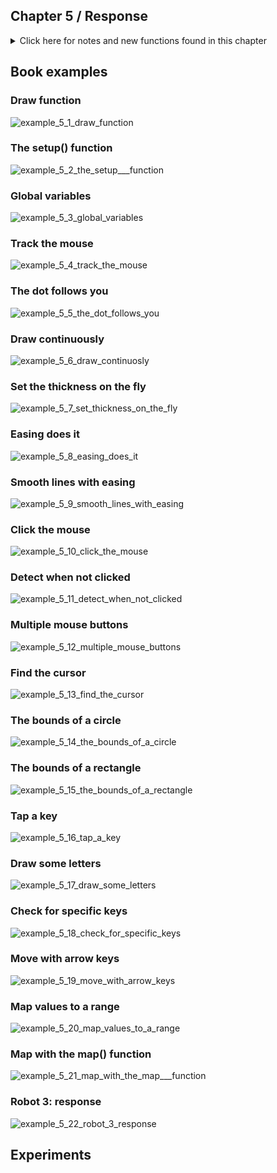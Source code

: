 ## Chapter 5 / Response

<details>
<summary markdown="span">Click here for notes and new functions found in this chapter</summary>

- The code within the draw() block runs from top to bottom, then repeats until you quit the program by clicking the Stop button or closing the window. Each trip through draw() is called a frame. (The default frame rate is 60 frames per second, but this can be changed.)
- the code inside setup() is used to define the starting values. The first line is always the size() function, often followed by code to set the starting fill and stroke colors, or perhaps to load images and fonts. (If you don’t include the size() function, the Display Window will be 100×100 pixels.)
- There’s one more location to put code—you can also place variables outside of setup() and draw(). If you create a variable inside of setup(), you can’t use it inside of draw(), so you need to place those variables somewhere else. Such vari- ables are called global variables, because they can be used any- where (“globally”) in the program. 


- draw()
- setup()
- background() this function clears the entire window, so be sure to always place it before other functions inside draw(); other- wise, the shapes drawn before it will be erased.
- variables: mouseX, mouseY, pmouseX, pmouseY. The mouseX variable stores the x coordinate, and the mouseY variable stores the y coordinate. The pmouseX and pmouseY variables store the position of the mouse at the previous frame. These are updated each time draw() runs. 
- dist() The pmouseX and pmouseY variables can also be used to calculate the speed of the mouse. This is done by measuring the distance between the current and most recent mouse location. dist() simplifies this calculation. 
- With easing, there are two values: the current value and the value to move toward (see Figure 5-1). At each step in the program, the current value moves a little closer to the target value (targetX variable). See the line(s) beginning with x +=.
- usually can't change global variables from within a function - if you want to, you must include the keyword 'global' as the first line in your function with the name of the variable you want to change e.g. 'global x, y, px, py.' The keyword prevents you from absentmindedly creating a new variable in your draw() function (or any other function) that has the same name as a global variable, and overwriting the value in that global variable as a result.
- boolean variable: mousePressed (don't necessarily need if mousePressed == True: comparison operator e.g. if mousePressed: is enough)
- variable: mouseButton (has three values, LEFT, CENTER, RIGHT) 
- To write programs that have graphical user interfaces (buttons, checkboxes, scrollbars, etc.), we need to write code that knows when the cursor is within an enclosed area of the screen. 
- relational expressions
- variables: key, keyPressed. The key variable stores the most recent key that has been pressed. The key variable holds a string value whose length is 1. Unlike the boolean variable keyPressed, which reverts to False each time a key is released, the key variable keeps its value until the next key is pressed. Each time a new key is pressed, the value updates and a new character draws.
- textSize() 
- textAlign()
- text()
- map() the numbers that are created by the mouse and keyboard often need to be modified to be useful - or in a useful range - within a program. This transformation can be done with an equation or with the map() function. The first parameter is the variable to be converted, the second and third parameters are the low and high values of that variable, and the fourth and fifth parameters are the desired low and high values. The map() function hides the math behind the conversion. Processing’s map() function is different from Python’s built-in map() function. 

</details>


## Book examples


### Draw function
![example_5_1_draw_function ]()

### The setup() function
![example_5_2_the_setup___function]()

### Global variables
![example_5_3_global_variables ]()

### Track the mouse
![example_5_4_track_the_mouse]()

### The dot follows you
![example_5_5_the_dot_follows_you]()

### Draw continuously 
![example_5_6_draw_continuosly]()

### Set the thickness on the fly
![example_5_7_set_thickness_on_the_fly]()

### Easing does it
![example_5_8_easing_does_it]()

### Smooth lines with easing
![example_5_9_smooth_lines_with_easing]()

### Click the mouse
![example_5_10_click_the_mouse]()

### Detect when not clicked
![example_5_11_detect_when_not_clicked]()

### Multiple mouse buttons
![example_5_12_multiple_mouse_buttons]()

### Find the cursor
![example_5_13_find_the_cursor]()

### The bounds of a circle
![example_5_14_the_bounds_of_a_circle]()

### The bounds of a rectangle 
![example_5_15_the_bounds_of_a_rectangle]()

### Tap a key
![example_5_16_tap_a_key]()

### Draw some letters 
![example_5_17_draw_some_letters]()

### Check for specific keys
![example_5_18_check_for_specific_keys]()

### Move with arrow keys
![example_5_19_move_with_arrow_keys]()

### Map values to a range
![example_5_20_map_values_to_a_range]()

### Map with the map() function
![example_5_21_map_with_the_map___function]()

### Robot 3: response
![example_5_22_robot_3_response]()










## Experiments

